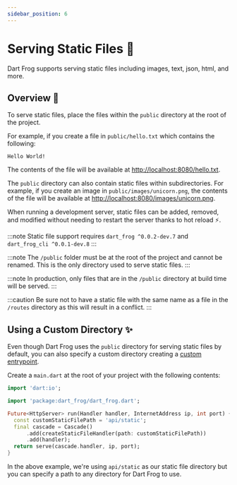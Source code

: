 ```yaml
---
sidebar_position: 6
---
```


# Serving Static Files 📁

Dart Frog supports serving static files including images, text, json, html, and more.

## Overview 🚀

To serve static files, place the files within the `public` directory at the root of the project.

For example, if you create a file in `public/hello.txt` which contains the following:

```
Hello World!
```

The contents of the file will be available at [http://localhost:8080/hello.txt](http://localhost:8080/hello.txt).

The `public` directory can also contain static files within subdirectories. For example, if you create an image in `public/images/unicorn.png`, the contents of the file will be available at [http://localhost:8080/images/unicorn.png](http://localhost:8080/images/unicorn.png).

When running a development server, static files can be added, removed, and modified without needing to restart the server thanks to hot reload ⚡️.

:::note
Static file support requires `dart_frog ^0.0.2-dev.7` and `dart_frog_cli ^0.0.1-dev.8`
:::

:::note
The `/public` folder must be at the root of the project and cannot be renamed. This is the only directory used to serve static files.
:::

:::note
In production, only files that are in the `/public` directory at build time will be served.
:::

:::caution
Be sure not to have a static file with the same name as a file in the `/routes` directory as this will result in a conflict.
:::

## Using a Custom Directory ✨

Even though Dart Frog uses the `public` directory for serving static files by default, you can also specify a custom directory creating a [custom entrypoint](/docs/advanced/custom_entrypoint).

Create a `main.dart` at the root of your project with the following contents:

```dart
import 'dart:io';

import 'package:dart_frog/dart_frog.dart';

Future<HttpServer> run(Handler handler, InternetAddress ip, int port) {
  const customStaticFilePath = 'api/static';
  final cascade = Cascade()
      .add(createStaticFileHandler(path: customStaticFilePath))
      .add(handler);
  return serve(cascade.handler, ip, port);
}
```

In the above example, we're using `api/static` as our static file directory but you can specify a path to any directory for Dart Frog to use.
